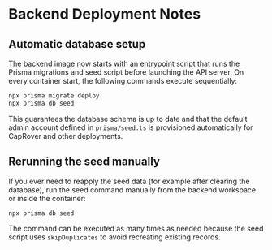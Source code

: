 # Backend Deployment Notes

## Automatic database setup

The backend image now starts with an entrypoint script that runs the Prisma migrations and seed script before launching the API server. On every container start, the following commands execute sequentially:

```bash
npx prisma migrate deploy
npx prisma db seed
```

This guarantees the database schema is up to date and that the default admin account defined in `prisma/seed.ts` is provisioned automatically for CapRover and other deployments.

## Rerunning the seed manually

If you ever need to reapply the seed data (for example after clearing the database), run the seed command manually from the backend workspace or inside the container:

```bash
npx prisma db seed
```

The command can be executed as many times as needed because the seed script uses `skipDuplicates` to avoid recreating existing records.
